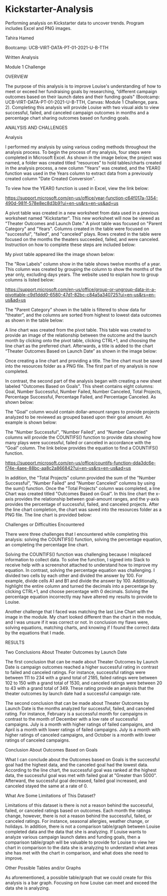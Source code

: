 # Kickstarter-Analysis
Performing analysis on Kickstarter data to uncover trends. Program includes Excel and PNG images.
 
Tahira Hamed 

Bootcamp: UCB-VIRT-DATA-PT-01-2021-U-B-TTH 

Written Analysis 

Module 1 Challenge 

OVERVIEW 

The purpose of this analysis is to improve Louise's understanding of how to meet or exceed her fundraising goals by researching, “different campaign outcomes based on their launch dates and their funding goals" (Bootcamp: UCB-VIRT-DATA-PT-01-2021-U-B-TTH, Canvas: Module 1 Challenge, para. 2). Completing this analysis will provide Louise with two visual aids to view successful, failed, and canceled campaign outcomes in months and a percentage chart sharing outcomes based on funding goals. 

ANALYSIS AND CHALLENGES 

Analysis 

I performed my analysis by using various coding methods throughout the analysis process. To begin the process of my analysis, four steps were completed in Microsoft Excel. As shown in the image below, the project was named, a folder was created titled “resources” to hold tables/charts created in the analysis process, a new column "Years" was created, and the YEAR() function was used in the Years column to extract data from a previously created column "Date Created Conversion". 

 

 

To view how the YEAR() function is used in Excel, view the link below: 

https://support.microsoft.com/en-us/office/year-function-c64f017a-1354-490d-981f-578e8ec8d3b9?ui=en-us&rs=en-us&ad=us 

 

 

A pivot table was created in a new worksheet from data used in a previous worksheet named "Kickstarter". This new worksheet will now be viewed as "Theater Outcomes and Launch Date." A pivot table was focused on "Parent Category" and "Years". Columns created in the table were focused on "successful", "failed", and "canceled" plays. Rows created in the table were focused on the months the theaters succeeded, failed, and were canceled. Instruction on how to complete these steps are included below: 

 

My pivot table appeared like the image shown below: 

 

 

 

 

The "Row Labels" column show in the table shows twelve months of a year. This column was created by grouping the column to show the months of the year only, excluding days years. The website used to explain how to group columns is listed below: 

https://support.microsoft.com/en-us/office/group-or-ungroup-data-in-a-pivottable-c9d1ddd0-6580-47d1-82bc-c84a5a340725?ui=en-us&rs=en-us&ad=us 

The "Parent Category" shown in the table is filtered to show data for "theater", and the columns are sorted from highest to lowest data outcomes as shown in the table below: 

 

A line chart was created from the pivot table. This table was created to provide an image of the relationship between the outcome and the launch month by clicking onto the pivot table, clicking CTRL+1, and choosing the line chart as the preferred chart. Afterwards, a title is added to the chart “Theater Outcomes Based on Launch Date” as shown in the image below: 

 

 

 

 

 

 

Once creating a line chart and providing a title. The line chart must be saved into the resources folder as a PNG file. The first part of my analysis is now completed.  

In contrast, the second part of the analysis began with creating a new sheet labeled "Outcomes Based on Goals". This sheet contains eight columns: Goal, Number Successful, Number Failed, Number Canceled, Total Projects, Percentage Successful, Percentage Failed, and Percentage Canceled. As shown below: 

 

 

 

 

The "Goal" column would contain dollar-amount ranges to provide projects analyzed to be reviewed as grouped based upon their goal amount. An example is shown below: 

 

The "Number Successful", "Number Failed", and "Number Canceled" columns will provide the COUNTIFS() function to provide data showing how many plays were successful, failed or canceled in accordance with the “Goal” column. The link below provides the equation to find a COUNTIFS() function. 

https://support.microsoft.com/en-us/office/countifs-function-dda3dc6e-f74e-4aee-88bc-aa8c2a866842?ui=en-us&rs=en-us&ad=us  

 

 

In addition, the "Total Projects" column provided the sum of the "Number Successful", "Number Failed" and "Number Canceled" columns by using the sum() function. Once the "Total Projects" column was completed, a line Chart was created titled "Outcomes Based on Goal". In this line chart the x-axis provides the relationship between goal-amount ranges, and the y-axis provides the percentage of successful, failed, and canceled projects. After the line chart completion, the chart was saved into the resources folder as a PNG file. The line chart is provided below: 

 

Challenges or Difficulties Encountered 

There were three challenges that I encountered while completing this analysis: solving the COUNTIFS() function, solving the percentage equation, an completing the percentage line chart.  

Solving the COUNTIFS() function was challenging because I misplaced information to collect data. To solve the function, I signed into Slack to receive help with a screenshot attached to understand how to improve my equation. In contrast, solving the percentage equation was challenging. I divided two cells by each other and divided the answer by 100. For example, divide cells A1 and B1 and divide the answer by 100. Additionally, highlight the entire column and turned the decimals into a percentage by clicking CTRL+1, and choose percentage with 0 decimals. Solving the percentage equation incorrectly may have altered my results to provide to Louise. 

Another challenge that I faced was matching the last Line Chart with the image in the module. My chart looked different than the chart in the module, and I was unsure if it was correct or not. In conclusion my flaws were, solving equations, matching charts, and knowing if I found the correct data by the equations that I made. 

 

RESULTS 

Two Conclusions About Theater Outcomes by Launch Date   

The first conclusion that can be made about Theater Outcomes by Launch Date is campaign outcomes reached a higher successful rating in contrast to failed and canceled ratings. For instance, successful ratings were between 111 to 234 with a grand total of 2185, failed ratings were between 102 to 150 with a grand total of 1530, and canceled ratings were between 20 to 43 with a grand total of 349. These rating provide an analysis that the theater outcomes by launch date had a successful campaign rate. 

The second conclusion that can be made about Theater Outcomes by Launch Date is the months analyzed for successful, failed, and canceled rating. For instance, February is a successful month for campaigns in contrast to the month of December with a low rate of successful campaigns. July is a month with higher ratings of failed campaigns, and April is a month with lower ratings of failed campaigns. July is a month with higher ratings of canceled campaigns, and October is a month with lower ratings of canceled campaigns. 

Conclusion About Outcomes Based on Goals  

What I can conclude about the Outcomes based on Goals is the successful goal had the highest data, and the canceled goal had the lowest data. According to the line chart, the successful goal was ranked at the highest data, the successful goal was met with failed goal at "Greater than 5000". Afterward, the successful goal decreased, failed goal increased, and canceled stayed the same at a rate of 0. 

What Are Some Limitations of This Dataset?  

Limitations of this dataset is there is not a reason behind the successful, failed, or canceled ratings based on outcomes. Each month the ratings change, however, there is not a reason behind the successful, failed, or canceled ratings. For instance, seasonal allergies, weather change, or holidays. In addition, there is not a comparison table/graph between Louise completed data and the data that she is analyzing. If Louise wants to analyze various campaign launch dates and funding goals, then a comparison table/graph will be valuable to provide for Louise to view her chart in comparison to the data she is analyzing to understand what areas she has met with the chart in comparison, and what does she need to improve. 

Other Possible Tables and/or Graphs 

As aforementioned, a possible table/graph that we could create for this analysis is a bar graph. Focusing on how Louise can meet and exceed the data she is analyzing. 

 

 
